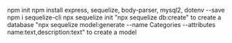 npm init
npm install express, sequelize, body-parser, mysql2, dotenv --save
npm i sequelize-cli
npx sequelize init
"npx sequelize db:create" to create a database
"npx sequelize model:generate --name Categories --attributes name:text,description:text" to create a model